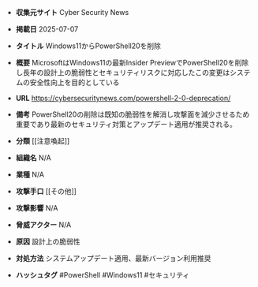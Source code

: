 - **収集元サイト**
Cyber Security News

- **掲載日**
2025-07-07

- **タイトル**
Windows11からPowerShell20を削除

- **概要**
MicrosoftはWindows11の最新Insider PreviewでPowerShell20を削除し長年の設計上の脆弱性とセキュリティリスクに対応したこの変更はシステムの安全性向上を目的としている

- **URL**
https://cybersecuritynews.com/powershell-2-0-deprecation/

- **備考**
PowerShell20の削除は既知の脆弱性を解消し攻撃面を減少させるため重要であり最新のセキュリティ対策とアップデート適用が推奨される。

- **分類**
[[注意喚起]]

- **組織名**
N/A

- **業種**
N/A

- **攻撃手口**
[[その他]]

- **攻撃影響**
N/A

- **脅威アクター**
N/A

- **原因**
設計上の脆弱性

- **対処方法**
システムアップデート適用、最新バージョン利用推奨

- **ハッシュタグ**
#PowerShell #Windows11 #セキュリティ
